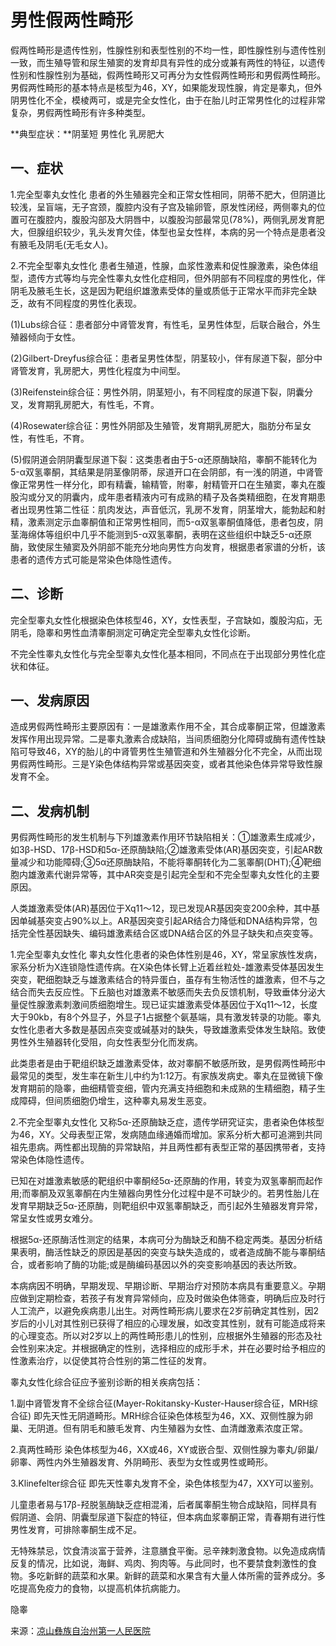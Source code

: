# 男性假两性畸形

假两性畸形是遗传性别，性腺性别和表型性别的不均一性，即性腺性别与遗传性别一致，而生殖导管和尿生殖窦的发育却具有异性的成分或兼有两性的特征，以遗传性别和性腺性别为基础，假两性畸形又可再分为女性假两性畸形和男假两性畸形。男假两性畸形的基本特点是核型为46，XY，如果能发现性腺，肯定是睾丸，但外阴男性化不全，模棱两可，或是完全女性化，由于在胎儿时正常男性化的过程非常复杂，男假两性畸形有许多种类型。

**典型症状：**阴茎短 男性化 乳房肥大

## 一、症状

1.完全型睾丸女性化 患者的外生殖器完全和正常女性相同，阴蒂不肥大，但阴道比较浅，呈盲端，无子宫颈，腹腔内没有子宫及输卵管，原发性闭经，两侧睾丸的位置可在腹腔内，腹股沟部及大阴唇中，以腹股沟部最常见(78%)，两侧乳房发育肥大，但腺组织较少，乳头发育欠佳，体型也呈女性样，本病的另一个特点是患者没有腋毛及阴毛(无毛女人)。

2.不完全型睾丸女性化 患者生殖道，性腺，血浆性激素和促性腺激素，染色体组型，遗传方式等均与完全性睾丸女性化症相同，但外阴部有不同程度的男性化，伴阴毛及腋毛生长，这是因为靶组织雄激素受体的量或质低于正常水平而非完全缺乏，故有不同程度的男性化表现。

(1)Lubs综合征：患者部分中肾管发育，有性毛，呈男性体型，后联合融合，外生殖器倾向于女性。

(2)Gilbert-Dreyfus综合征：患者呈男性体型，阴茎较小，伴有尿道下裂，部分中肾管发育，乳房肥大，男性化程度为中间型。

(3)Reifenstein综合征：男性外阴，阴茎短小，有不同程度的尿道下裂，阴囊分叉，发育期乳房肥大，有性毛，不育。

(4)Rosewater综合征：男性外阴部及生殖管，发育期乳房肥大，脂肪分布呈女性，有性毛，不育。

(5)假阴道会阴阴囊型尿道下裂：这类患者由于5-α还原酶缺陷，睾酮不能转化为5-α双氢睾酮，其结果是阴茎像阴蒂，尿道开口在会阴部，有一浅的阴道，中肾管像正常男性一样分化，即有精囊，输精管，附睾，射精管开口在生殖窦，睾丸在腹股沟或分叉的阴囊内，成年患者精液内可有成熟的精子及各类精细胞，在发育期患者出现男性第二性征：肌肉发达，声音低沉，乳房不发育，阴茎增大，能勃起和射精，激素测定示血睾酮值和正常男性相同，而5-α双氢睾酮值降低，患者包皮，阴茎海绵体等组织中几乎不能测到5-α双氢睾酮，表明在这些组织中缺乏5-α还原酶，致使尿生殖窦及外阴部不能充分地向男性方向发育，根据患者家谱的分析，该患者的遗传方式可能是常染色体隐性遗传。

## 二、诊断

完全型睾丸女性化根据染色体核型46，XY，女性表型，子宫缺如，腹股沟疝，无阴毛，隐睾和男性血清睾酮测定可确定完全型睾丸女性化诊断。

不完全性睾丸女性化与完全型睾丸女性化基本相同，不同点在于出现部分男性化症状和体征。

## 一、发病原因

造成男假两性畸形主要原因有：一是雄激素作用不全，其合成睾酮正常，但雄激素发挥作用出现异常。二是睾丸激素合成缺陷，当间质细胞分化障碍或酶有遗传性缺陷可导致46，XY的胎儿的中肾管男性生殖管道和外生殖器分化不完全，从而出现男假两性畸形。三是Y染色体结构异常或基因突变，或者其他染色体异常导致性腺发育不全。

## 二、发病机制

男假两性畸形的发生机制与下列雄激素作用环节缺陷相关：①雄激素生成减少，如3β-HSD、17β-HSD和5α-还原酶缺陷;②雄激素受体(AR)基因突变，引起AR数量减少和功能障碍;③5α还原酶缺陷，不能将睾酮转化为二氢睾酮(DHT);④靶细胞内雄激素代谢异常等，其中AR突变是引起完全型和不完全型睾丸女性化的主要原因。

人类雄激素受体(AR)基因位于Xq11～12，现已发现AR基因突变200余种，其中基因单碱基突变占90%以上。AR基因突变引起AR结合力降低和DNA结构异常，包括完全性基因缺失、编码雄激素结合区或DNA结合区的外显子缺失和点突变等。

1.完全型睾丸女性化 睾丸女性化患者的染色体性别是46，XY，常呈家族性发病，家系分析为X连锁隐性遗传病。在X染色体长臂上近着丝粒处-雄激素受体基因发生突变，靶细胞缺乏与雄激素结合的特异蛋白，虽存有生物活性的雄激素，但不与之结合而失去反应性。下丘脑也对雄激素不敏感而失去负反馈机制，导致垂体分泌大量促性腺激素刺激间质细胞增生。现已证实雄激素受体基因位于Xq11～12，长度大于90kb，有8个外显子，外显子1占据整个氨基端，具有激发转录的功能。睾丸女性化患者大多数是基因点突变或碱基对的缺失，导致雄激素受体发生缺陷。致使男性外生殖器转化受阻，向女性表型分化而发病。

此类患者是由于靶组织缺乏雄激素受体，故对睾酮不敏感所致，是男假两性畸形中最常见的类型，发生率在新生儿中约为1∶12万。有家族发病史。睾丸在显微镜下像发育期前的隐睾，曲细精管变细，管内充满支持细胞和未成熟的生精细胞，精子生成障碍，但间质细胞仍增生，这种睾丸易发生恶变。

2.不完全型睾丸女性化 又称5α-还原酶缺乏症，遗传学研究证实，患者染色体核型为46，XY。父母表型正常，发病随血缘通婚而增加。家系分析大都可追溯到共同祖先患病。两性都出现酶的异常缺陷，并且两性都有表型正常的基因携带者，支持常染色体隐性遗传。

已知在对雄激素敏感的靶组织中睾酮经5α-还原酶的作用，转变为双氢睾酮而起作用;而睾酮及双氢睾酮在内生殖器向男性分化过程中是不可缺少的。若男性胎儿在发育早期缺乏5α-还原酶，则靶组织中双氢睾酮缺乏，而引起外生殖器发育异常，常呈女性或男女难分。

根据5α-还原酶活性测定的结果，本病可分为酶缺乏和酶不稳定两类。基因分析结果表明，酶活性缺乏的原因是基因的突变与缺失造成的，或者造成酶不能与睾酮结合，或者影响了酶的功能;或是酶编码基因以外的突变影响基因的表达所致。

本病病因不明确，早期发现、早期诊断、早期治疗对预防本病具有重要意义。孕期应做到定期检查，若孩子有发育异常倾向，应及时做染色体筛查，明确后应及时行人工流产，以避免疾病患儿出生。对两性畸形病儿要求在2岁前确定其性别，因2岁后的小儿对其性别已获得了相应的心理发展，如改变其性别，就有可能造成将来的心理变态。所以对2岁以上的两性畸形患儿的性别，应根据外生殖器的形态及社会性别来决定。并根据确定的性别，选择相应的成形手术，并在必要时给予相应的性激素治疗，以促使其符合性别的第二性征的发育。

睾丸女性化综合征应予鉴别诊断的相关疾病包括：

1.副中肾管发育不全综合征(Mayer-Rokitansky-Kuster-Hauser综合征，MRH综合征) 即先天性无阴道畸形。MRH综合征染色体核型为46，XX、双侧性腺为卵巢、无阴道。但有阴毛和腋毛发育、内生殖器为女性、血清雌激素浓度正常。

2.真两性畸形 染色体核型为46，XX或46，XY或嵌合型、双侧性腺为睾丸/卵巢/卵睾、两性内外生殖器发育、外阴畸形、表型为女性或男性或畸形。

3.Klinefelter综合征 即先天性睾丸发育不全，染色体核型为47，XXY可以鉴别。

儿童患者易与17β-羟脱氢酶缺乏症相混淆，后者属睾酮生物合成缺陷，同样具有假阴道、会阴、阴囊型尿道下裂症的特征，但本病血浆睾酮正常，青春期有进行性男性发育，可排除睾酮生成不足。

无特殊禁忌，饮食清淡富于营养，注意膳食平衡。忌辛辣刺激食物。以免造成病情反复的情况，比如说，海鲜、鸡肉、狗肉等。与此同时，也不要禁食刺激性的食物。多吃新鲜的蔬菜和水果。新鲜的蔬菜和水果含有大量人体所需的营养成分。多吃提高免疫力的食物，以提高机体抗病能力。

隐睾

来源：[凉山彝族自治州第一人民医院](https://www.lsz120.cn)
